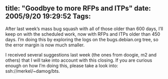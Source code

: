 title: "Goodbye to more RFPs and ITPs"
date: 2005/9/20 19:29:52
Tags: 
---
<p>After last week&#8217;s mass bug squash with all of those older than 600
days, I&#8217;ll keep on with the scheduled work, now with RFPs and ITPs
older than 450 days. I&#8217;m doing this by exploring the logs on the
bugs.debian.org tree, so the error margin is now much smaller.</p>
<p>I
received several suggestions last week (the ones from doogie, m2 and
others) that I will take into account with this closing. If you are
curious enough on how I&#8217;m doing this, please take a look into:
ssh://merkel/~damog/bts.<br/></p>
<br/><br/>
